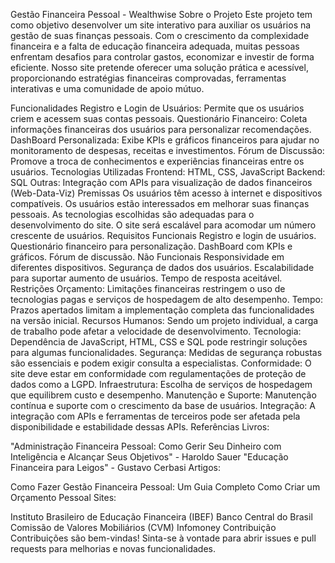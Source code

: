 Gestão Financeira Pessoal - Wealthwise
Sobre o Projeto
Este projeto tem como objetivo desenvolver um site interativo para auxiliar os usuários na gestão de suas finanças pessoais. Com o crescimento da complexidade financeira e a falta de educação financeira adequada, muitas pessoas enfrentam desafios para controlar gastos, economizar e investir de forma eficiente. Nosso site pretende oferecer uma solução prática e acessível, proporcionando estratégias financeiras comprovadas, ferramentas interativas e uma comunidade de apoio mútuo.

Funcionalidades
Registro e Login de Usuários: Permite que os usuários criem e acessem suas contas pessoais.
Questionário Financeiro: Coleta informações financeiras dos usuários para personalizar recomendações.
DashBoard Personalizada: Exibe KPIs e gráficos financeiros para ajudar no monitoramento de despesas, receitas e investimentos.
Fórum de Discussão: Promove a troca de conhecimentos e experiências financeiras entre os usuários.
Tecnologias Utilizadas
Frontend: HTML, CSS, JavaScript
Backend: SQL
Outras: Integração com APIs para visualização de dados financeiros (Web-Data-Viz)
Premissas
Os usuários têm acesso à internet e dispositivos compatíveis.
Os usuários estão interessados em melhorar suas finanças pessoais.
As tecnologias escolhidas são adequadas para o desenvolvimento do site.
O site será escalável para acomodar um número crescente de usuários.
Requisitos
Funcionais
Registro e login de usuários.
Questionário financeiro para personalização.
DashBoard com KPIs e gráficos.
Fórum de discussão.
Não Funcionais
Responsividade em diferentes dispositivos.
Segurança de dados dos usuários.
Escalabilidade para suportar aumento de usuários.
Tempo de resposta aceitável.
Restrições
Orçamento: Limitações financeiras restringem o uso de tecnologias pagas e serviços de hospedagem de alto desempenho.
Tempo: Prazos apertados limitam a implementação completa das funcionalidades na versão inicial.
Recursos Humanos: Sendo um projeto individual, a carga de trabalho pode afetar a velocidade de desenvolvimento.
Tecnologia: Dependência de JavaScript, HTML, CSS e SQL pode restringir soluções para algumas funcionalidades.
Segurança: Medidas de segurança robustas são essenciais e podem exigir consulta a especialistas.
Conformidade: O site deve estar em conformidade com regulamentações de proteção de dados como a LGPD.
Infraestrutura: Escolha de serviços de hospedagem que equilibrem custo e desempenho.
Manutenção e Suporte: Manutenção contínua e suporte com o crescimento da base de usuários.
Integração: A integração com APIs e ferramentas de terceiros pode ser afetada pela disponibilidade e estabilidade dessas APIs.
Referências
Livros:

"Administração Financeira Pessoal: Como Gerir Seu Dinheiro com Inteligência e Alcançar Seus Objetivos" - Haroldo Sauer
"Educação Financeira para Leigos" - Gustavo Cerbasi
Artigos:

Como Fazer Gestão Financeira Pessoal: Um Guia Completo
Como Criar um Orçamento Pessoal
Sites:

Instituto Brasileiro de Educação Financeira (IBEF)
Banco Central do Brasil
Comissão de Valores Mobiliários (CVM)
Infomoney
Contribuição
Contribuições são bem-vindas! Sinta-se à vontade para abrir issues e pull requests para melhorias e novas funcionalidades.
